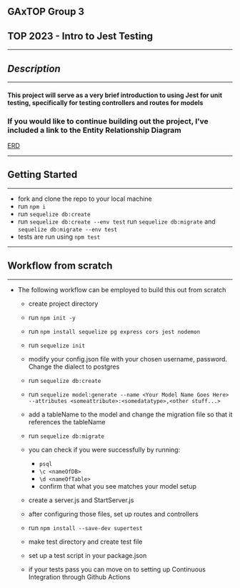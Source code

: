 ## GAxTOP Group 3

## TOP 2023 - Intro to Jest Testing

---

## **_Description_**

---

#### This project will serve as a very brief introduction to using Jest for unit testing, specifically for testing controllers and routes for models

### If you would like to continue building out the project, I've included a link to the Entity Relationship Diagram

[ERD](https://drive.google.com/file/d/16o9itGdFT5nF5aVu2nQWsFuYs4Q3zSR1/view?usp=sharing)

---

## Getting Started

---

- fork and clone the repo to your local machine
- run `npm i`
- run `sequelize db:create`
- run `sequelize db:create --env test`
  run `sequelize db:migrate` and `sequelize db:migrate --env test`
- tests are run using `npm test`

---

## Workflow from scratch

---

- The following workflow can be employed to build this out from scratch

  - create project directory
  - run `npm init -y`
  - run `npm install sequelize pg express cors jest nodemon`
  - run `sequelize init`
  - modify your config.json file with your chosen username, password. Change the dialect to postgres
  - run `sequelize db:create`
  - run `sequelize model:generate --name <Your Model Name Goes Here> --attributes <someattribute>:<somedatatype>,<other stuff...>`
  - add a tableName to the model and change the migration file so that it references the tableName
  - run `sequelize db:migrate`
  - you can check if you were successfully by running:

    - `psql`
    - `\c <nameOfDB>`
    - `\d <nameOfTable>`
    - confirm that what you see matches your model setup

  - create a server.js and StartServer.js
  - after configuring those files, set up routes and controllers
  - run `npm install --save-dev supertest`
  - make test directory and create test file
  - set up a test script in your package.json
  - if your tests pass you can move on to setting up Continuous Integration through Github Actions
